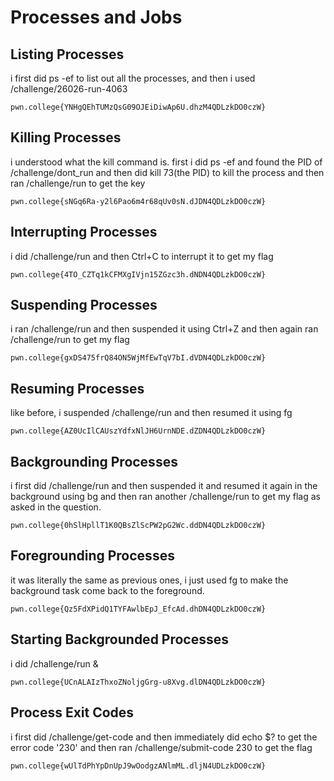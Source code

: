 # Processes and Jobs

## Listing Processes
i first did ps -ef to list out all the processes, and then i used /challenge/26026-run-4063
```
pwn.college{YNHgQEhTUMzQsG09OJEiDiwAp6U.dhzM4QDLzkDO0czW}
```
##

## Killing Processes
i understood what the kill command is.
first i did ps -ef and found the PID of /challenge/dont_run and then did kill 73(the PID) to kill the process and then ran /challenge/run to get the key
```
pwn.college{sNGq6Ra-y2l6Pao6m4r68qUv0sN.dJDN4QDLzkDO0czW}
```
##

## Interrupting Processes
i did /challenge/run and then Ctrl+C to interrupt it to get my flag
```
pwn.college{4TO_CZTq1kCFMXgIVjn15ZGzc3h.dNDN4QDLzkDO0czW}
```
##

## Suspending Processes
i ran /challenge/run and then suspended it using Ctrl+Z and then again ran /challenge/run to get my flag
```
pwn.college{gxDS475frQ84ON5WjMfEwTqV7bI.dVDN4QDLzkDO0czW}
```
##

## Resuming Processes
like before, i suspended /challenge/run and then resumed it using fg 
```
pwn.college{AZ0UcIlCAUszYdfxNlJH6UrnNDE.dZDN4QDLzkDO0czW}
```
##

## Backgrounding Processes
i first did /challenge/run and then suspended it and resumed it again in the background using bg and then ran another /challenge/run to get my flag as asked in the question.
```
pwn.college{0hSlHpllT1K0QBsZlScPW2pG2Wc.ddDN4QDLzkDO0czW}
```
##

## Foregrounding Processes
it was literally the same as previous ones, i just used fg to make the background task come back to the foreground.
```
pwn.college{Qz5FdXPidQ1TYFAwlbEpJ_EfcAd.dhDN4QDLzkDO0czW}
```
##

## Starting Backgrounded Processes
i did /challenge/run & 
```
pwn.college{UCnALAIzThxoZNoljgGrg-u8Xvg.dlDN4QDLzkDO0czW}
```
##

## Process Exit Codes
i first did /challenge/get-code and then immediately did echo $? to get the error code '230' and then ran /challenge/submit-code 230 to get the flag
```
pwn.college{wUlTdPhYpDnUpJ9wOodgzANlmML.dljN4UDLzkDO0czW}
```
##
